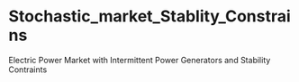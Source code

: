 # Stochastic_market_Stablity_Constrains
Electric Power Market with Intermittent Power Generators and Stability Contraints
